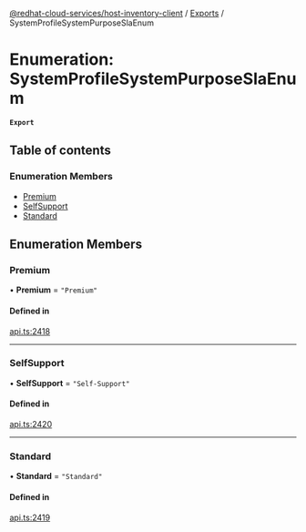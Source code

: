 [@redhat-cloud-services/host-inventory-client](../README.md) / [Exports](../modules.md) / SystemProfileSystemPurposeSlaEnum

# Enumeration: SystemProfileSystemPurposeSlaEnum

**`Export`**

## Table of contents

### Enumeration Members

- [Premium](SystemProfileSystemPurposeSlaEnum.md#premium)
- [SelfSupport](SystemProfileSystemPurposeSlaEnum.md#selfsupport)
- [Standard](SystemProfileSystemPurposeSlaEnum.md#standard)

## Enumeration Members

### Premium

• **Premium** = ``"Premium"``

#### Defined in

[api.ts:2418](https://github.com/mkholjuraev/javascript-clients/blob/master/packages/host-inventory/api.ts#L2418)

___

### SelfSupport

• **SelfSupport** = ``"Self-Support"``

#### Defined in

[api.ts:2420](https://github.com/mkholjuraev/javascript-clients/blob/master/packages/host-inventory/api.ts#L2420)

___

### Standard

• **Standard** = ``"Standard"``

#### Defined in

[api.ts:2419](https://github.com/mkholjuraev/javascript-clients/blob/master/packages/host-inventory/api.ts#L2419)
